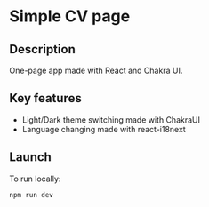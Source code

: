 # Simple CV page

## Description

One-page app made with React and Chakra UI.

## Key features

- Light/Dark theme switching made with ChakraUI
- Language changing made with react-i18next

## Launch

To run locally:

``
npm run dev
``